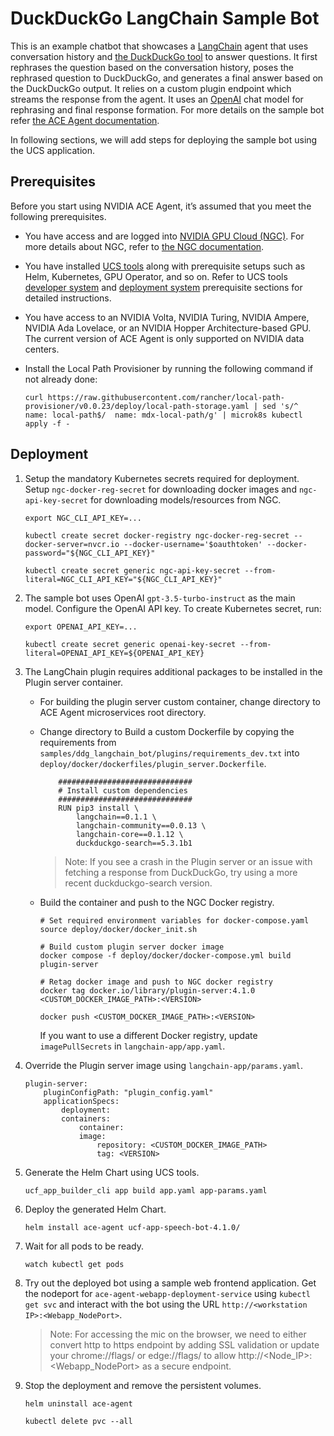 # DuckDuckGo LangChain Sample Bot
This is an example chatbot that showcases a [LangChain](https://www.langchain.com/) agent that uses conversation history and [the DuckDuckGo tool](https://python.langchain.com/v0.1/docs/integrations/tools/ddg/) to answer questions. It first rephrases the question based on the conversation history, poses the rephrased question to DuckDuckGo, and generates a final answer based on the DuckDuckGo output. It relies on a custom plugin endpoint which streams the response from the agent. It uses an [OpenAI](https://openai.com/) chat model for rephrasing and final response formation. For more details on the sample bot refer [the ACE Agent documentation](https://docs.nvidia.com/ace/latest/modules/ace_agent/sample-bots/duckduckgo-langchain-bot.html).

In following sections, we will add steps for deploying the sample bot using the UCS application.

## Prerequisites
Before you start using NVIDIA ACE Agent, it’s assumed that you meet the following prerequisites. 
- You have access and are logged into [NVIDIA GPU Cloud (NGC)](https://ngc.nvidia.com/). For more details about NGC, refer to [the NGC documentation](https://docs.nvidia.com/ngc/index.html).
- You have installed [UCS tools](https://docs.nvidia.com/ace/latest/modules/docs/docs/text/UCS_Introduction.html) along with prerequisite setups such as Helm, Kubernetes, GPU Operator, and so on. Refer to UCS tools [developer system](https://docs.nvidia.com/ace/latest/modules/docs/docs/text/UCS_Requirements.html) and [deployment system](https://docs.nvidia.com/ace/latest/modules/docs/docs/text/UCS_Prerequisites.html) prerequisite sections for detailed instructions. 
- You have access to an NVIDIA Volta, NVIDIA Turing, NVIDIA Ampere, NVIDIA Ada Lovelace, or an NVIDIA Hopper Architecture-based GPU. The current version of ACE Agent is only supported on NVIDIA data centers.
- Install the Local Path Provisioner by running the following command if not already done:

    ```
    curl https://raw.githubusercontent.com/rancher/local-path-provisioner/v0.0.23/deploy/local-path-storage.yaml | sed 's/^  name: local-path$/  name: mdx-local-path/g' | microk8s kubectl apply -f -
    ```

## Deployment

1. Setup the mandatory Kubernetes secrets required for deployment. Setup `ngc-docker-reg-secret` for downloading docker images and `ngc-api-key-secret` for downloading models/resources from NGC. 

    ```
    export NGC_CLI_API_KEY=...

    kubectl create secret docker-registry ngc-docker-reg-secret --docker-server=nvcr.io --docker-username='$oauthtoken' --docker-password="${NGC_CLI_API_KEY}"

    kubectl create secret generic ngc-api-key-secret --from-literal=NGC_CLI_API_KEY="${NGC_CLI_API_KEY}"
    ```

2. The sample bot uses OpenAI `gpt-3.5-turbo-instruct` as the main model. Configure the OpenAI API key. To create Kubernetes secret, run:

    ```
    export OPENAI_API_KEY=...

    kubectl create secret generic openai-key-secret --from-literal=OPENAI_API_KEY=${OPENAI_API_KEY}
    ```

3. The LangChain plugin requires additional packages to be installed in the Plugin server container. 
    - For building the plugin server custom container, change directory to ACE Agent microservices root directory.
    
    - Change directory to Build a custom Dockerfile by copying the requirements from `samples/ddg_langchain_bot/plugins/requirements_dev.txt` into `deploy/docker/dockerfiles/plugin_server.Dockerfile`.

        ```
            ##############################
            # Install custom dependencies 
            ##############################
            RUN pip3 install \
                langchain==0.1.1 \
                langchain-community==0.0.13 \
                langchain-core==0.1.12 \
                duckduckgo-search==5.3.1b1
        ```
    
        > Note: If you see a crash in the Plugin server or an issue with fetching a response from DuckDuckGo, try using a more recent duckduckgo-search version.
        
    - Build the container and push to the NGC Docker registry.
        ```
        # Set required environment variables for docker-compose.yaml
        source deploy/docker/docker_init.sh

        # Build custom plugin server docker image
        docker compose -f deploy/docker/docker-compose.yml build plugin-server

        # Retag docker image and push to NGC docker registry
        docker tag docker.io/library/plugin-server:4.1.0 <CUSTOM_DOCKER_IMAGE_PATH>:<VERSION>

        docker push <CUSTOM_DOCKER_IMAGE_PATH>:<VERSION>
        ```
        If you want to use a different Docker registry, update `imagePullSecrets` in `langchain-app/app.yaml`.


4. Override the Plugin server image using `langchain-app/params.yaml`.
    ```
    plugin-server:
        pluginConfigPath: "plugin_config.yaml"
        applicationSpecs:
            deployment:
            containers:
                container:
                image:
                    repository: <CUSTOM_DOCKER_IMAGE_PATH>
                    tag: <VERSION>
    ```

4. Generate the Helm Chart using UCS tools.
    ```
    ucf_app_builder_cli app build app.yaml app-params.yaml
    ```

5. Deploy the generated Helm Chart.
    ```
    helm install ace-agent ucf-app-speech-bot-4.1.0/
    ```

6. Wait for all pods to be ready.
    ```
    watch kubectl get pods
    ```

7. Try out the deployed bot using a sample web frontend application. Get the nodeport for `ace-agent-webapp-deployment-service` using `kubectl get svc` and interact with the bot using the URL `http://<workstation IP>:<Webapp_NodePort>`. 

    > Note: For accessing the mic on the browser, we need to either convert http to https endpoint by adding SSL validation or update your chrome://flags/ or edge://flags/ to allow  http://<Node_IP>:<Webapp_NodePort> as a secure endpoint. 

8. Stop the deployment and remove the persistent volumes.
    ```
    helm uninstall ace-agent

    kubectl delete pvc --all
    ```